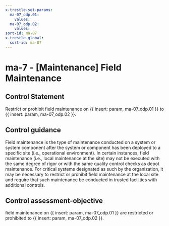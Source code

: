 ```yaml
---
x-trestle-set-params:
  ma-07_odp.01:
    values:
  ma-07_odp.02:
    values:
sort-id: ma-07
x-trestle-global:
  sort-id: ma-07
---
```


# ma-7 - \[Maintenance\] Field Maintenance

## Control Statement

Restrict or prohibit field maintenance on {{ insert: param, ma-07_odp.01 }} to {{ insert: param, ma-07_odp.02 }}.

## Control guidance

Field maintenance is the type of maintenance conducted on a system or system component after the system or component has been deployed to a specific site (i.e., operational environment). In certain instances, field maintenance (i.e., local maintenance at the site) may not be executed with the same degree of rigor or with the same quality control checks as depot maintenance. For critical systems designated as such by the organization, it may be necessary to restrict or prohibit field maintenance at the local site and require that such maintenance be conducted in trusted facilities with additional controls.

## Control assessment-objective

field maintenance on {{ insert: param, ma-07_odp.01 }} are restricted or prohibited to {{ insert: param, ma-07_odp.02 }}.
